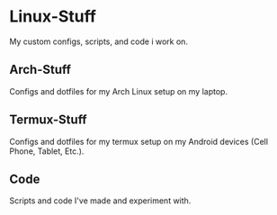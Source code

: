 # Linux-Stuff
My custom configs, scripts, and code i work on. 

## Arch-Stuff
Configs and dotfiles for my Arch Linux setup on my laptop. 

## Termux-Stuff
Configs and dotfiles for my termux setup on my Android devices (Cell Phone, Tablet, Etc.).

## Code
Scripts and code I've made and experiment with. 
